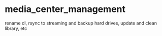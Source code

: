 # media_center_management
rename dl, rsync to streaming and backup hard drives, update and clean library, etc
